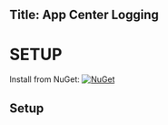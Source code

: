 Title: App Center Logging
---

# SETUP

Install from NuGet: [![NuGet](https://img.shields.io/nuget/v/Shiny.Integrations.AppCenter.svg?maxAge=2592000)](https://www.nuget.org/packages/Shiny.Integrations.AppCenter/)


## Setup